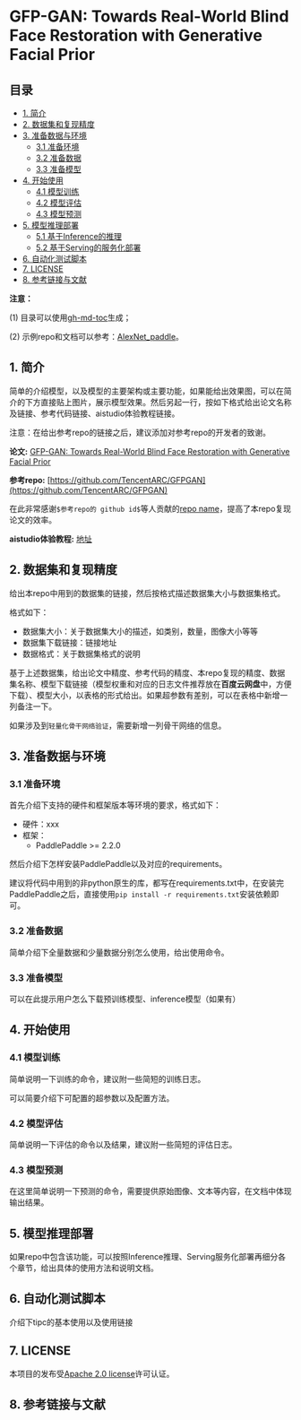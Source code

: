 # GFP-GAN: Towards Real-World Blind Face Restoration with Generative Facial Prior

## 目录

- [1. 简介]()
- [2. 数据集和复现精度]()
- [3. 准备数据与环境]()
    - [3.1 准备环境]()
    - [3.2 准备数据]()
    - [3.3 准备模型]()
- [4. 开始使用]()
    - [4.1 模型训练]()
    - [4.2 模型评估]()
    - [4.3 模型预测]()
- [5. 模型推理部署]()
    - [5.1 基于Inference的推理]()
    - [5.2 基于Serving的服务化部署]()
- [6. 自动化测试脚本]()
- [7. LICENSE]()
- [8. 参考链接与文献]()


**注意：**

(1) 目录可以使用[gh-md-toc](https://github.com/ekalinin/github-markdown-toc)生成；

(2) 示例repo和文档可以参考：[AlexNet_paddle](https://github.com/littletomatodonkey/AlexNet-Prod/blob/tipc/pipeline/Step5/AlexNet_paddle/README.md)。

## 1. 简介

简单的介绍模型，以及模型的主要架构或主要功能，如果能给出效果图，可以在简介的下方直接贴上图片，展示模型效果。然后另起一行，按如下格式给出论文名称及链接、参考代码链接、aistudio体验教程链接。

注意：在给出参考repo的链接之后，建议添加对参考repo的开发者的致谢。

**论文:** [GFP-GAN: Towards Real-World Blind Face Restoration with Generative Facial Prior](https://paperswithcode.com/paper/towards-real-world-blind-face-restoration)

**参考repo:** [https://github.com/TencentARC/GFPGAN](https://github.com/TencentARC/GFPGAN)

在此非常感谢`$参考repo的 github id$`等人贡献的[repo name](url)，提高了本repo复现论文的效率。

**aistudio体验教程:** [地址](url)


## 2. 数据集和复现精度

给出本repo中用到的数据集的链接，然后按格式描述数据集大小与数据集格式。

格式如下：

- 数据集大小：关于数据集大小的描述，如类别，数量，图像大小等等
- 数据集下载链接：链接地址
- 数据格式：关于数据集格式的说明

基于上述数据集，给出论文中精度、参考代码的精度、本repo复现的精度、数据集名称、模型下载链接（模型权重和对应的日志文件推荐放在**百度云网盘**中，方便下载）、模型大小，以表格的形式给出。如果超参数有差别，可以在表格中新增一列备注一下。

如果涉及到`轻量化骨干网络验证`，需要新增一列骨干网络的信息。

## 3. 准备数据与环境


### 3.1 准备环境

首先介绍下支持的硬件和框架版本等环境的要求，格式如下：

- 硬件：xxx
- 框架：
  - PaddlePaddle >= 2.2.0

然后介绍下怎样安装PaddlePaddle以及对应的requirements。

建议将代码中用到的非python原生的库，都写在requirements.txt中，在安装完PaddlePaddle之后，直接使用`pip install -r requirements.txt`安装依赖即可。

### 3.2 准备数据

简单介绍下全量数据和少量数据分别怎么使用，给出使用命令。


### 3.3 准备模型


可以在此提示用户怎么下载预训练模型、inference模型（如果有）


## 4. 开始使用


### 4.1 模型训练

简单说明一下训练的命令，建议附一些简短的训练日志。

可以简要介绍下可配置的超参数以及配置方法。

### 4.2 模型评估

简单说明一下评估的命令以及结果，建议附一些简短的评估日志。

### 4.3 模型预测


在这里简单说明一下预测的命令，需要提供原始图像、文本等内容，在文档中体现输出结果。


## 5. 模型推理部署

如果repo中包含该功能，可以按照Inference推理、Serving服务化部署再细分各个章节，给出具体的使用方法和说明文档。


## 6. 自动化测试脚本

介绍下tipc的基本使用以及使用链接


## 7. LICENSE

本项目的发布受[Apache 2.0 license](./LICENSE)许可认证。

## 8. 参考链接与文献
